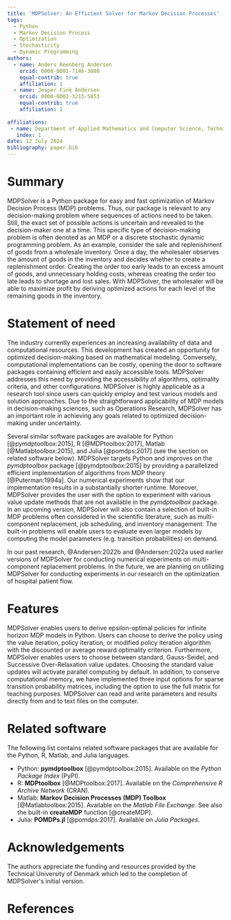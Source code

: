 ```yaml
---
title: 'MDPSolver: An Efficient Solver for Markov Decision Processes'
tags:
  - Python
  - Markov Decision Process
  - Optimization
  - Stochasticity
  - Dynamic Programming
authors:
  - name: Anders Reenberg Andersen
    orcid: 0000-0001-7146-3086
    equal-contrib: true
    affiliation: 1
  - name: Jesper Fink Andersen
    orcid: 0000-0002-3213-5853
    equal-contrib: true
    affiliation: 1
  
affiliations:
 - name: Department of Applied Mathematics and Computer Science, Technical University of Denmark, Denmark
   index: 1
date: 12 July 2024
bibliography: paper.bib
---
```


# Summary

MDPSolver is a Python package for easy and fast optimization of Markov Decision Process (MDP) problems. Thus, our package is relevant to any decision-making problem where sequences of actions need to be taken. Still, the exact set of possible actions is uncertain and revealed to the decision-maker one at a time. This specific type of decision-making problem is often denoted as an MDP or a discrete stochastic dynamic programming problem. As an example, consider the sale and replenishment of goods from a wholesale inventory. Once a day, the wholesaler observes the amount of goods in the inventory and decides whether to create a replenishment order. Creating the order too early leads to an excess amount of goods, and unnecessary holding costs, whereas creating the order too late leads to shortage and lost sales. With MDPSolver, the wholesaler will be able to maximize profit by deriving optimized actions for each level of the remaining goods in the inventory.

# Statement of need

The industry currently experiences an increasing availability of data and computational resources. This development has created an opportunity for optimized decision-making based on mathematical modeling. Conversely, computational implementations can be costly, opening the door to software packages containing efficient and easily accessible tools. MDPSolver addresses this need by providing the accessibility of algorithms, optimality criteria, and other configurations. MDPSolver is highly applicable as a research tool since users can quickly employ and test various models and solution approaches. Due to the straightforward applicability of MDP models in decision-making sciences, such as Operations Research, MDPSolver has an important role in achieving any goals related to optimized decision-making under uncertainty.

Several similar software packages are available for Python [@pymdptoolbox:2015], R [@MDPtoolbox:2017], Matlab [@Matlabtoolbox:2015], and Julia [@pomdps:2017] (see the section on related software below). MDPSolver targets Python and improves on the *pymdptoolbox* package [@pymdptoolbox:2015] by providing a parallelized efficient implementation of algorithms from MDP theory [@Puterman:1994a]. Our numerical experiments show that our implementation results in a substantially shorter runtime. Moreover, MDPSolver provides the user with the option to experiment with various value update methods that are not available in the *pymdptoolbox* package. In an upcoming version, MDPSolver will also contain a selection of built-in MDP problems often considered in the scientific literature, such as multi-component replacement, job scheduling, and inventory management. The built-in problems will enable users to evaluate even larger models by computing the model parameters (e.g. transition probabilities) on demand.

In our past research, @Andersen:2022b and @Andersen:2022a used earlier versions of MDPSolver for conducting numerical experiments on multi-component replacement problems. In the future, we are planning on utilizing MDPSolver for conducting experiments in our research on the optimization of hospital patient flow.

# Features

MDPSolver enables users to derive epsilon-optimal policies for infinite horizon MDP models in Python. Users can choose to derive the policy using the value iteration, policy iteration, or modified policy iteration algorithm with the discounted or average reward optimality criterion. Furthermore, MDPSolver enables users to choose between standard, Gauss-Seidel, and Successive Over-Relaxation value updates. Choosing the standard value updates will activate parallel computing by default. In addition, to conserve computational memory, we have implemented three input options for sparse transition probability matrices, including the option to use the full matrix for teaching purposes. MDPSolver can read and write parameters and results directly from and to text files on the computer.

# Related software

The following list contains related software packages that are available for the Python, R, Matlab, and Julia languages. 

* Python: **pymdptoolbox** [@pymdptoolbox:2015]. Available on the *Python Package Index* (PyPI).
* R: **MDPtoolbox** [@MDPtoolbox:2017]. Available on the *Comprehensive R Archive Network* (CRAN).
* Matlab: **Markov Decision Processes (MDP) Toolbox** [@Matlabtoolbox:2015]. Available on the *Matlab File Exchange*. See also the built-in **createMDP** function [@createMDP].
* Julia: **POMDPs.jl** [@pomdps:2017]. Available on *Julia Packages*.

# Acknowledgements

The authors appreciate the funding and resources provided by the Technical University of Denmark which led to the completion of MDPSolver's initial version.

# References